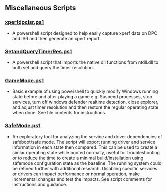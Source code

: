 ## Miscellaneous Scripts

### [xperfdpcisr.ps1](xperfdpcisr.ps1)
  * A powershell script designed to help easily capture xperf data on DPC and ISR and then generate an xperf report.
### [SetandQueryTimerRes.ps1](SetandQueryTimerRes.ps1)
  * A powershell script that imports the native dll functions from ntdll.dll to both set and query the timer resolution.
### [GameMode.ps1](GameMode.ps1)
  * Basic example of using powershell to quickly modify Windows running state before and after playing a game e.g. Suspend processes, stop services, turn off windows defender realtime detection, close explorer, and adjust timer resolution and then restore the regular operating state when done. See file contents for instructions.
### [SafeMode.ps1](SafeMode.ps1)
  * An exploratory tool for analyzing the service and driver dependencies of safeboot/safe mode. The script will export running driver and service information in each state then compared. This can be used to create a simlar operating state while booted normally, useful for troubleshooting or to reduce the time to create a minimal build/installation using safemode configuration state as the baseline. The running system could be refined further with additional research. Disabling specific services or drivers can impact performance or normal operation, make incremental changes and test the impacts. See script comments for instructions and guidance.
